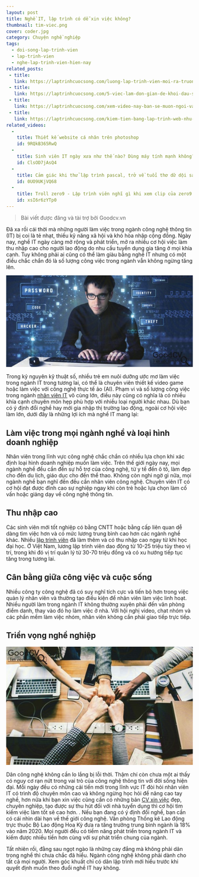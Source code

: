 ```yaml
---
layout: post
title: Nghề IT, lập trình có dễ xin việc không?
thumbnail: tim-viec.png
cover: coder.jpg
category: Chuyện nghề nghiệp
tags:
  - doi-song-lap-trinh-vien
  - lap-trinh-vien
  - nghe-lap-trinh-vien-hien-nay
related_posts:
 - title: 
   link: https://laptrinhcuocsong.com/luong-lap-trinh-vien-moi-ra-truong.html
 - title: 
   link: https://laptrinhcuocsong.com/5-viec-lam-don-gian-de-khoi-dau-su-nghiep-lap-trinh-vien-nghiem-tuc.html
 - title: 
   link: https://laptrinhcuocsong.com/xem-video-nay-ban-se-muon-ngoi-vao-va-lap-trinh-ngay-lap-tuc.html
 - title: 
   link: https://laptrinhcuocsong.com/kiem-tien-bang-lap-trinh-web-nhu-the-nao.html
related_videos:
  -
    title: Thiết kế website cá nhân trên photoshop
    id: 9RQkB365RwQ
  -
    title: Sinh viên IT ngày xưa như thế nào? Dùng máy tính mạnh không?
    id: ClsOD7jAsQ4
  -
    title: Cảm giác khi thử lập trình pascal, trở về tuổi thơ dữ dội sau 10 năm 
    id: 0UO9UKjVQ68
  -
    title: Troll zero9 - Lập trình viên nghĩ gì khi xem clip của zero9 
    id: xsI6r6zYTp0
---
```


> Bài viết được đăng và tài trợ bởi Goodcv.vn

Đã xa rồi cái thời mà những người làm việc trong ngành công nghệ thông tin (IT) bị coi là tẻ nhạt, thiếu kỹ năng xã hội và khó hòa nhập cộng đồng. Ngày nay, nghề IT ngày càng mở rộng và phát triển, mở ra nhiều cơ hội việc làm thu nhập cao cho người lao động do nhu cầu tuyển dụng gia tăng ở mọi khía cạnh. Tuy không phải ai cũng có thể làm giàu bằng nghề IT nhưng có một điều chắc chắn đó là số lượng công việc trong ngành vẫn không ngừng tăng lên. 

![Lập trình viên](images/coder.jpg)

Trong kỷ nguyên kỹ thuật số, nhiều trẻ em nuôi dưỡng ước mơ làm việc trong ngành IT trong tương lai, có thể là chuyên viên thiết kế video game hoặc làm việc với công nghệ thực tế ảo (AI). Phạm vi và số lượng công việc trong ngành [nhân viên IT](https://goodcv.vn/t%C3%ACm-vi%E1%BB%87c-l%C3%A0m-nh%C3%A2n+vi%C3%AAn+it) vô cùng lớn, điều này cũng có nghĩa là có nhiều khía cạnh chuyên môn hẹp phù hợp với nhiều loại người khác nhau. Dù bạn có ý định đổi nghề hay mới gia nhập thị trường lao động, ngoài cơ hội việc làm lớn, dưới đây là những lợi ích mà nghề IT mang lại:

## Làm việc trong mọi ngành nghề và loại hình doanh nghiệp

Nhân viên trong lĩnh vực công nghệ chắc chắn có nhiều lựa chọn khi xác định loại hình doanh nghiệp muốn làm việc. Trên thế giới ngày nay, mọi ngành nghề đều cần đến sự hỗ trợ của công nghệ, từ y tế đến ô tô, làm đẹp cho đến du lịch, giáo dục cho đến thể thao. Không còn nghi ngờ gì nữa, mọi ngành nghề bạn nghĩ đến đều cần nhân viên công nghệ. Chuyên viên IT có cơ hội đạt được đỉnh cao sự nghiệp ngay khi còn trẻ hoặc lựa chọn làm cố vấn hoặc giảng dạy về công nghệ thông tin. 

## Thu nhập cao

Các sinh viên mới tốt nghiệp có bằng CNTT hoặc bằng cấp liên quan dễ dàng tìm việc hơn và có mức lương trung bình cao hơn các ngành nghề khác. Nhiều [lập trình viên](https://goodcv.vn/t%C3%ACm-vi%E1%BB%87c-l%C3%A0m-l%E1%BA%ADp+tr%C3%ACnh+vi%C3%AAn) đã làm thêm và có thu nhập cao ngay từ khi học đại học. Ở Việt Nam, lương lập trình viên dao động từ 10-25 triệu tùy theo vị trí, trong khi đó vị trí quản lý từ 30-70 triệu đồng và có xu hướng tiếp tục tăng trong tương lai. 

## Cân bằng giữa công việc và cuộc sống

Nhiều công ty công nghệ đã có suy nghĩ tích cực và tiến bộ hơn trong việc quản lý nhân viên và thường tạo điều kiện để nhân viên làm việc linh hoạt. Nhiều người làm trong ngành IT không thường xuyên phải đến văn phòng điểm danh, thay vào đó họ làm việc ở nhà. Với hội nghị video, chat nhóm và các phần mềm làm việc nhóm, nhân viên không cần phải giao tiếp trực tiếp. 

## Triển vọng nghề nghiệp

![Team work](images/team-work.jpg)

Dân công nghệ không cần lo lắng bị lỗi thời. Thậm chí còn chưa một ai thấy có nguy cơ rạn nứt trong vai trò của công nghệ thông tin với đời sống hiện đại. Mỗi ngày đều có những cải tiến mới trong lĩnh vực IT đòi hỏi nhân viên IT có trình độ chuyên môn cao và không ngừng học hỏi để nâng cao tay nghề, hơn nữa khi bạn xin việc cũng cần có những bản [CV xin việc](https://goodcv.vn/mau-cv-xin-viec.html) đẹp, chuyên nghiệp, tạo được sự thu hút đối với nhà tuyển dụng thì cơ hội tìm kiếm việc làm tốt sẽ cao hơn. . Nếu bạn đang có ý định đổi nghề, bạn cần có cái nhìn dài hạn về thế giới công nghệ. Văn phòng Thống kê Lao động trực thuộc Bộ Lao động Hoa Kỳ đưa ra tăng trưởng trung bình ngành là 18% vào năm 2020. Mọi người đều có tiềm năng phát triển trong ngành IT và kiếm được nhiều tiền hơn cùng với sự phát triển chung của ngành. 

Tất nhiên rồi, đằng sau ngọt ngào là những cay đắng mà không phải dân trong nghề thì chưa chắc đã hiểu. Ngành công nghệ không phải dành cho tất cả mọi người. Xem góc khuất chỉ có dân lập trình mới hiểu trước khi quyết định muốn theo đuổi nghề IT hay không. 


